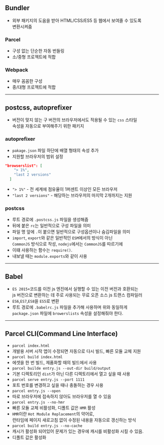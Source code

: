 ## Bundler
- 외부 패키지의 도움을 받아 HTML/CSS/ES5 등 웹에서 보여줄 수 있도록  
변환시켜줌
### Parcel
- 구성 없는 단순한 자동 번들링
- 소/중형 프로젝트에 적합
### Webpack
- 매우 꼼꼼한 구성
- 중/대형 프로젝트에 적합
---
## postcss, autoprefixer
- 버전이 맞지 않는 구 버전의 브라우저에서도 적용될 수 있는 `css` 스타일  
속성을 자동으로 부여해주기 위한 패키지
### autoprefixer
- `pakage.json` 파일 하단에 배열 형태의 속성 추가
- 지원할 브라우저의 범위 설정
```json
"browserslist": [
    "> 1%",
    "last 2 versions"
  ]
```
- `"> 1%"` - 전 세계에 점유율이 1퍼센트 이상인 모든 브라우저
- `"last 2 versions"` - 해당하는 브라우저의 마지막 2개까지는 지원
### postcss
- 루트 경로에 `.postcss.js` 파일을 생성해줌
- 뒤에 붙은 `rc`는 일반적으로 구성 파일을 의미
- 파일 명 앞에 `.`이 붙으면 일반적으로 구성옵션이나 숨김파일을 의미
- `import`, `export`와 같은 일반적인 `ESM`에서의 방식이 아닌  
`CommonJS` 방식으로 작성, `nodejs`에서는 `CommonJS`를 따르기에
- 이떄 사용하는 함수는 `require()`.
- 내보낼 때는 `module.exports`와 같이 사용
---
## Babel
- `ES 2015+`코드를 이전 js 엔진에서 실행할 수 있는 이전 버전과 호환되는  
js 버전으로 변환하는 데 주로 사용되는 무료 오픈 소스 js 트랜스 컴파일러
- `ES6`,`ES7`,`ES8`을 `ES5`로 변환
- 루트 경로에 `.babelrc.js` 파일을 추가해 사용하며 위와 동일하게  
`package.json` 파일에 `browerslists` 속성을 설정해줘야 한다.
---
## Parcel CLI(Command Line Interface)
- `parcel index.html`
- 개발용 서버 시작 앱이 수정되면 자동으로 다시 빌드, 빠른 모듈 교체 지원
- `parcel build index.html`
- 에셋을 한 번 빌드, 제품화할 때의 빌드에서 사용
- `parcel builde entry.js --out-dir build/output`
- 기본 디렉토리인 `dist`가 아닌 다른 디렉토리에서 열고 싶을 때 사용
- `parcel serve entry.js --port 1111`
- 포트 번호를 변경하고 싶을 때나 충돌하는 경우 사용
- `parcel entry.js --open`
- 따로 브라우저에 접속하지 않아도 브라우저를 열 수 있음
- `parcel entry.js --no-hmr`
- 빠른 모듈 교체 비활성화, 디폴트 값은 `HMR` 활성
- `HMR`이란 `Hot Module Replacement`의 약어로,  
런타임에 페이지 새로고침 없이 수정된 내용을 자동으로 갱신하는 방식
- `parcel build entry.js --no-cache`
- 캐시가 활성화 되어있어 문제가 있는 경우에 캐시를 비활성화 시킬 수 있음.
- 디폴트 값은 활성화